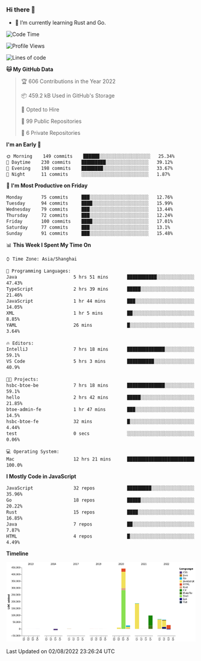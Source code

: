 ### Hi there 👋

- 🌱 I’m currently learning Rust and Go.

<!--START_SECTION:waka-->
![Code Time](http://img.shields.io/badge/Code%20Time-637%20hrs%2025%20mins-blue)

![Profile Views](http://img.shields.io/badge/Profile%20Views-0-blue)

![Lines of code](https://img.shields.io/badge/From%20Hello%20World%20I%27ve%20Written-923%20Thousand%20lines%20of%20code-blue)

**🐱 My GitHub Data** 

> 🏆 606 Contributions in the Year 2022
 > 
> 📦 459.2 kB Used in GitHub's Storage 
 > 
> 💼 Opted to Hire
 > 
> 📜 99 Public Repositories 
 > 
> 🔑 6 Private Repositories  
 > 
**I'm an Early 🐤** 

```text
🌞 Morning    149 commits    ██████░░░░░░░░░░░░░░░░░░░   25.34% 
🌆 Daytime    230 commits    █████████░░░░░░░░░░░░░░░░   39.12% 
🌃 Evening    198 commits    ████████░░░░░░░░░░░░░░░░░   33.67% 
🌙 Night      11 commits     ░░░░░░░░░░░░░░░░░░░░░░░░░   1.87%

```
📅 **I'm Most Productive on Friday** 

```text
Monday       75 commits     ███░░░░░░░░░░░░░░░░░░░░░░   12.76% 
Tuesday      94 commits     ████░░░░░░░░░░░░░░░░░░░░░   15.99% 
Wednesday    79 commits     ███░░░░░░░░░░░░░░░░░░░░░░   13.44% 
Thursday     72 commits     ███░░░░░░░░░░░░░░░░░░░░░░   12.24% 
Friday       100 commits    ████░░░░░░░░░░░░░░░░░░░░░   17.01% 
Saturday     77 commits     ███░░░░░░░░░░░░░░░░░░░░░░   13.1% 
Sunday       91 commits     ███░░░░░░░░░░░░░░░░░░░░░░   15.48%

```


📊 **This Week I Spent My Time On** 

```text
⌚︎ Time Zone: Asia/Shanghai

💬 Programming Languages: 
Java                     5 hrs 51 mins       ███████████░░░░░░░░░░░░░░   47.43% 
TypeScript               2 hrs 39 mins       █████░░░░░░░░░░░░░░░░░░░░   21.46% 
JavaScript               1 hr 44 mins        ███░░░░░░░░░░░░░░░░░░░░░░   14.05% 
XML                      1 hr 5 mins         ██░░░░░░░░░░░░░░░░░░░░░░░   8.85% 
YAML                     26 mins             █░░░░░░░░░░░░░░░░░░░░░░░░   3.64%

🔥 Editors: 
IntelliJ                 7 hrs 18 mins       ██████████████░░░░░░░░░░░   59.1% 
VS Code                  5 hrs 3 mins        ██████████░░░░░░░░░░░░░░░   40.9%

🐱‍💻 Projects: 
hsbc-btoe-be             7 hrs 18 mins       ██████████████░░░░░░░░░░░   59.1% 
hello                    2 hrs 42 mins       █████░░░░░░░░░░░░░░░░░░░░   21.85% 
btoe-admin-fe            1 hr 47 mins        ███░░░░░░░░░░░░░░░░░░░░░░   14.5% 
hsbc-btoe-fe             32 mins             █░░░░░░░░░░░░░░░░░░░░░░░░   4.44% 
test                     0 secs              ░░░░░░░░░░░░░░░░░░░░░░░░░   0.06%

💻 Operating System: 
Mac                      12 hrs 21 mins      █████████████████████████   100.0%

```

**I Mostly Code in JavaScript** 

```text
JavaScript               32 repos            █████████░░░░░░░░░░░░░░░░   35.96% 
Go                       18 repos            █████░░░░░░░░░░░░░░░░░░░░   20.22% 
Rust                     15 repos            ████░░░░░░░░░░░░░░░░░░░░░   16.85% 
Java                     7 repos             ██░░░░░░░░░░░░░░░░░░░░░░░   7.87% 
HTML                     4 repos             █░░░░░░░░░░░░░░░░░░░░░░░░   4.49%

```


**Timeline**

![Chart not found](https://raw.githubusercontent.com/elton/elton/main/charts/bar_graph.png) 


 Last Updated on 02/08/2022 23:26:24 UTC
<!--END_SECTION:waka-->

<!--
**elton/elton** is a ✨ _special_ ✨ repository because its `README.md` (this file) appears on your GitHub profile.

Here are some ideas to get you started:

- 🔭 I’m currently working on ...
- 🌱 I’m currently learning ...
- 👯 I’m looking to collaborate on ...
- 🤔 I’m looking for help with ...
- 💬 Ask me about ...
- 📫 How to reach me: ...
- 😄 Pronouns: ...
- ⚡ Fun fact: ...
-->

